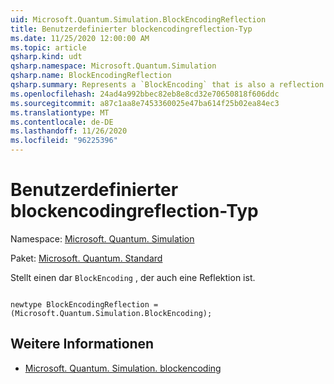 ```yaml
---
uid: Microsoft.Quantum.Simulation.BlockEncodingReflection
title: Benutzerdefinierter blockencodingreflection-Typ
ms.date: 11/25/2020 12:00:00 AM
ms.topic: article
qsharp.kind: udt
qsharp.namespace: Microsoft.Quantum.Simulation
qsharp.name: BlockEncodingReflection
qsharp.summary: Represents a `BlockEncoding` that is also a reflection.
ms.openlocfilehash: 24ad4a992bbec82eb8e8cd32e70650818f606ddc
ms.sourcegitcommit: a87c1aa8e7453360025e47ba614f25b02ea84ec3
ms.translationtype: MT
ms.contentlocale: de-DE
ms.lasthandoff: 11/26/2020
ms.locfileid: "96225396"
---
```

# <a name="blockencodingreflection-user-defined-type"></a>Benutzerdefinierter blockencodingreflection-Typ

Namespace: [Microsoft. Quantum. Simulation](xref:Microsoft.Quantum.Simulation)

Paket: [Microsoft. Quantum. Standard](https://nuget.org/packages/Microsoft.Quantum.Standard)


Stellt einen dar `BlockEncoding` , der auch eine Reflektion ist.

```qsharp

newtype BlockEncodingReflection = (Microsoft.Quantum.Simulation.BlockEncoding);
```



## <a name="see-also"></a>Weitere Informationen

- [Microsoft. Quantum. Simulation. blockencoding](xref:Microsoft.Quantum.Simulation.BlockEncoding)